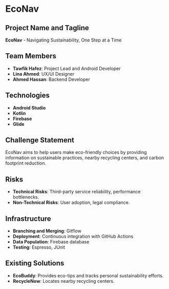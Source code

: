 # EcoNav

## Project Name and Tagline
**EcoNav** - Navigating Sustainability, One Step at a Time

## Team Members
- **Tawfik Hafez**: Project Lead and Android Developer
- **Lina Ahmed**: UX/UI Designer
- **Ahmed Hassan**: Backend Developer

## Technologies
- **Android Studio**
- **Kotlin**
- **Firebase**
- **Glide**

## Challenge Statement
EcoNav aims to help users make eco-friendly choices by providing information on sustainable practices, nearby recycling centers, and carbon footprint reduction.

## Risks
- **Technical Risks**: Third-party service reliability, performance bottlenecks.
- **Non-Technical Risks**: User adoption, legal compliance.

## Infrastructure
- **Branching and Merging**: Gitflow
- **Deployment**: Continuous integration with GitHub Actions
- **Data Population**: Firebase database
- **Testing**: Espresso, JUnit

## Existing Solutions
- **EcoBuddy**: Provides eco-tips and tracks personal sustainability efforts.
- **RecycleNow**: Locates nearby recycling centers.
